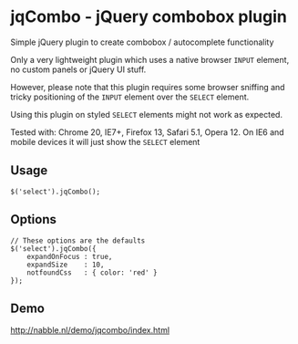 # jqCombo - jQuery combobox plugin

Simple jQuery plugin to create combobox / autocomplete functionality

Only a very lightweight plugin which uses a native browser `INPUT` element,
no custom panels or jQuery UI stuff.

However, please note that this plugin requires some browser sniffing and
tricky positioning of the `INPUT` element over the `SELECT` element.

Using this plugin on styled `SELECT` elements might not work
as expected.

Tested with: Chrome 20, IE7+, Firefox 13, Safari 5.1, Opera 12.
On IE6 and mobile devices it will just show the `SELECT` element

## Usage
	
    $('select').jqCombo();

## Options

    // These options are the defaults
    $('select').jqCombo({
        expandOnFocus : true,
        expandSize    : 10,
        notfoundCss   : { color: 'red' }
    });

## Demo

http://nabble.nl/demo/jqcombo/index.html